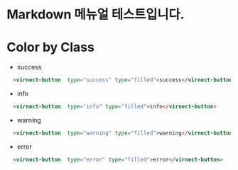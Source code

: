 # Markdown 메뉴얼 테스트입니다.

# Color by Class 

- success

```html
  <virnect-button  type="success" type="filled">success</virnect-button>
```

- info

```html
  <virnect-button  type="info" type="filled">info</virnect-button>
```

- warning

```html
  <virnect-button  type="warning" type="filled">warning</virnect-button>
```

- error

```html
  <virnect-button  type="error" type="filled">error</virnect-button>
```